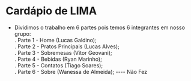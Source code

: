# Cardápio de LIMA
- Dividimos o trabalho em 6 partes pois temos 6 integrantes em nosso grupo: <br>
. Parte 1 - Home (Lucas Galdino); <br>
. Parte 2 - Pratos Principais (Lucas Alves); <br>
. Parte 3 - Sobremesas (Vitor Geovani); <br>
. Parte 4 - Bebidas (Ryan Marinho); <br>
. Parte 5 - Contatos (Tiago Soares); <br>
. Parte 6 - Sobre (Wanessa de Almeida); ---- Não Fez

